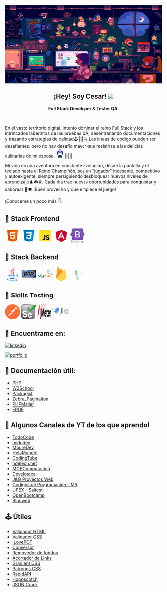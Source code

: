 <p align="center" width=100%>
   <img align="center" height="250" width="550" src="./images/mario_chill.gif" />
   <h2 align="center">¡Hey! Soy Cesar! <img height="50px" src="https://em-content.zobj.net/source/microsoft-teams/337/waving-hand_1f44b.png"></h3>
   
</p>

<p align="center"><strong>Full Stack Developer & Tester QA</strong>.</p><br />

<p>En el vasto territorio digital, intento dominar el reino Full Stack y los intrincados laberintos de las pruebas QA, desentrañando documentaciones y trazando estrategias de calidad🕹️👨‍💻🔍 Las líneas de código pueden ser desafiantes, pero no hay desafío mayor que resistirse a las delicias culinarias de mi esposa. <img height="30px" src="./images/github-mona.gif">🍔👩‍🍳</p>
   
<p>Mi vida es una aventura en constante evolución, desde la pantalla y el teclado hasta el Reino Champiñón, soy un "jugador" incesante, competitivo y autoexigente, siempre persiguiendo desbloquear nuevos niveles de aprendizaje♟️🎮♛. Cada día trae nuevas oportunidades para conquistar y saborear 🌟🍽️  ¡Buen provecho y que empiece el juego!</p>  

<p>¡Conoceme un poco más 👇!</p>

## 👾 Stack Frontend
[![HTML](./images/html-48.png)](https://lenguajehtml.com/) [![CSS](./images/css-48.png)](https://lenguajecss.com/) [![Javascript](./images/javascript-48.png)](https://lenguajejs.com/) [![Angular](./images/angular.png)](https://angular.io) [![Bootstrap](./images/bootstrap.png)](https://getbootstrap.com)

## 🧬 Stack Backend
[![Java](./images/java.png)](https://www.java.com) [![PHP](./images/php.png)](https://www.php.net) [![MySQL](./images/mysql.png)](https://www.mysql.com/) [![Firebase](./images/firebase.png)](https://firebase.google.com/) [![Nodejs](./images/node.png)](https://nodejs.org/es)
    

## 🧪 Skills Testing
[![Postman](./images/postman.png)](https://postman.com) [![Selenium](./images/selenium-logo.png)](https://www.selenium.dev) [![JMETER](./images/jmeter.png)](https://jmeter.apache.org/) [![JIRA](./images/jira.png)](https://www.atlassian.com/es/software/jira)


## 🔗 Encuentrame en:
[![linkedin](https://img.shields.io/badge/linkedin-0A66C2?style=for-the-badge&logo=linkedin&logoColor=white)](https://www.linkedin.com/in/cesaralavila/)

[![portfolio](https://img.shields.io/badge/mi_portfolio-000?style=for-the-badge&logo=ko-fi&logoColor=yellow)](https://frontendcda.web.app/)


## 📌 Documentación útil:

 - [PHP](https://www.php.net/manual/es/)
 - [W3School](https://www.w3schools.com/)
 - [Packagist](https://packagist.org/)
 - [Zebra_Pagination](https://github.com/stefangabos/Zebra_Pagination)
 - [PHPMailer](https://github.com/PHPMailer/PHPMailer)
 - [FPDF](http://fpdf.org/)

## 🥇 Algunos Canales de YT de los que aprendo!

 - [TodoCode](https://www.youtube.com/@TodoCode)
 - [midudev](https://www.youtube.com/@midudev)
 - [MoureDev](https://www.youtube.com/@mouredev)
 - [HolaMundo!](https://www.youtube.com/@HolaMundoDev)
 - [CodingTube](https://www.youtube.com/@CodingTube)
 - [hdeleon.net](https://www.youtube.com/@hdeleonnet)
 - [MGBComputacion](https://www.youtube.com/@MGBComputacion)
 - [Develoteca](https://www.youtube.com/@Develoteca)
 - [J&G Proyectos Web](https://www.youtube.com/@Jygproyectosweb)
 - [Códigos de Programación - MR](https://www.youtube.com/@codigosdeprogramacion)
 - [UPEX - Saitest](https://www.youtube.com/@Saitest)
 - [OpenBootcamp](https://www.youtube.com/@OpenBootcamp)
 - [Bluuweb](https://www.youtube.com/@bluuweb)


## 🕹 Útiles

- [Validador HTML](https://validator.w3.org/#validate_by_upload)
- [Validador CSS](https://jigsaw.w3.org/css-validator/#validate_by_input)
- [ILovePDF](https://www.ilovepdf.com/es)
- [Conversor](https://www.online-convert.com/es)
- [Removedor de fondos](https://www.remove.bg/es)
- [Acortador de Links](https://acortar.link/)
- [Gradient CSS](https://cssgradient.io/)
- [Patrones CSS](https://es.pattern.monster/)
- [RapidAPI](https://rapidapi.com/)
- [Hoppscotch](https://hoppscotch.io/)
- [JSON Crack](https://jsoncrack.com/)
